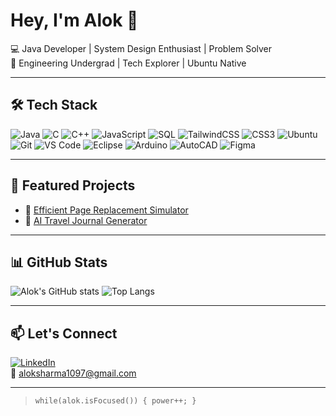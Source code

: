 # Hey, I'm Alok 👋

💻 Java Developer | System Design Enthusiast | Problem Solver  
🔧 Engineering Undergrad | Tech Explorer | Ubuntu Native

---

## 🛠️ Tech Stack

![Java](https://img.shields.io/badge/Java-%23ED8B00.svg?style=for-the-badge&logo=java&logoColor=white)
![C](https://img.shields.io/badge/C-00599C?style=for-the-badge&logo=c&logoColor=white)
![C++](https://img.shields.io/badge/C%2B%2B-00599C?style=for-the-badge&logo=c%2B%2B&logoColor=white)
![JavaScript](https://img.shields.io/badge/JavaScript-F7DF1E?style=for-the-badge&logo=javascript&logoColor=black)
![SQL](https://img.shields.io/badge/SQL-4479A1?style=for-the-badge&logo=mysql&logoColor=white)
![TailwindCSS](https://img.shields.io/badge/Tailwind_CSS-38B2AC?style=for-the-badge&logo=tailwind-css&logoColor=white)
![CSS3](https://img.shields.io/badge/CSS3-1572B6?style=for-the-badge&logo=css3&logoColor=white)
![Ubuntu](https://img.shields.io/badge/Ubuntu-E95420?style=for-the-badge&logo=ubuntu&logoColor=white)
![Git](https://img.shields.io/badge/Git-F05032?style=for-the-badge&logo=git&logoColor=white)
![VS Code](https://img.shields.io/badge/VS%20Code-007ACC?style=for-the-badge&logo=visual-studio-code&logoColor=white)
![Eclipse](https://img.shields.io/badge/Eclipse-2C2255?style=for-the-badge&logo=eclipse&logoColor=white)
![Arduino](https://img.shields.io/badge/Arduino-00979D?style=for-the-badge&logo=arduino&logoColor=white)
![AutoCAD](https://img.shields.io/badge/AutoCAD-D7141A?style=for-the-badge&logo=autodesk&logoColor=white)
![Figma](https://img.shields.io/badge/Figma-F24E1E?style=for-the-badge&logo=figma&logoColor=white)

---

## 🔗 Featured Projects

- 🚀 [Efficient Page Replacement Simulator](https://github.com/alokkksharmaa/Efficient-Page-Replacement-Algorithm-Simulator)  
- 🧠 [AI Travel Journal Generator](https://github.com/alokkksharmaa/AI-TRAVEL-JOURNAL-Generator)

---

## 📊 GitHub Stats

![Alok's GitHub stats](https://github-readme-stats.vercel.app/api?username=alokkksharmaa&show_icons=true&theme=radical)
![Top Langs](https://github-readme-stats.vercel.app/api/top-langs/?username=alokkksharmaa&layout=compact&theme=radical)


---

## 📫 Let's Connect

[![LinkedIn](https://img.shields.io/badge/-LinkedIn-blue?logo=Linkedin&logoColor=white)](https://www.linkedin.com/in/alok-s-011822213/)  
📧 aloksharma1097@gmail.com

---

> `while(alok.isFocused()) { power++; }`

